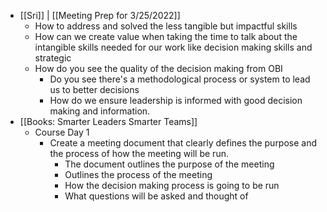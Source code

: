 - [[Sri]] | [[Meeting Prep for 3/25/2022]]
	- How to address and solved the less tangible but impactful skills
	- How can we create value when taking the time to talk about the intangible skills needed for our work like decision making skills and strategic
	- How do you see the quality of the decision making from OBI
		- Do you see there's a methodological process or system to lead us to better decisions
		- How do we ensure leadership is informed with good decision making and information.
- [[Books: Smarter Leaders Smarter Teams]]
	- Course Day 1
		- Create a meeting document that clearly defines the purpose and the process of how the meeting will be run.
			- The document outlines the purpose of the meeting
			- Outlines the process of the meeting
			- How the decision making process is going to be run
			- What questions will be asked and thought of